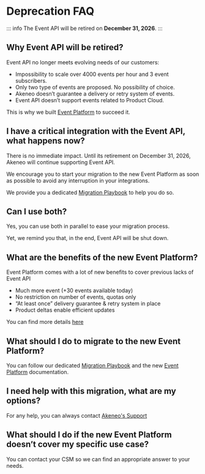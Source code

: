 # Deprecation FAQ

::: info 
The Event API will be retired on **December 31, 2026**.
:::

## Why Event API will be retired?

Event API no longer meets evolving needs of our customers:

- Impossibility to scale over 4000 events per hour and 3 event subscribers.
- Only two type of events are proposed. No possibility of choice.
- Akeneo doesn’t guarantee a delivery or retry system of events.
- Event API doesn’t support events related to Product Cloud.

This is why we built [Event Platform](../event-platform/overview.html) to succeed it.

## I have a critical integration with the Event API, what happens now? 

There is no immediate impact.
Until its retirement on December 31, 2026, Akeneo will continue supporting Event API.

We encourage you to start your migration to the new Event Platform as soon as possible to avoid any interruption in your integrations.

We provide you a dedicated [Migration Playbook](https://nowhere.com) to help you do so.

## Can I use both?

Yes, you can use both in parallel to ease your migration process.

Yet, we remind you that, in the end, Event API will be shut down.

## What are the benefits of the new Event Platform?

Event Platform comes with a lot of new benefits to cover previous lacks of Event API

- Much more event (+30 events available today)
- No restriction on number of events, quotas only
- “At least once” delivery guarantee & retry system in place
- Product deltas enable efficient updates

You can find more details [here](../event-platform/overview.html)

## What should I do to migrate to the new Event Platform?

You can follow our dedicated [Migration Playbook](https://nowhere.com) and the new [Event Platform](../event-platform/getting-started.html) documentation.

## I need help with this migration, what are my options?

For any help, you can always contact [Akeneo's Support](https://akeneo.atlassian.net/servicedesk/customer/portal/8)

## What should I do if the new Event Platform doesn’t cover my specific use case?

You can contact your CSM so we can find an appropriate answer to your needs.
